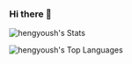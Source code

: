 ### Hi there 👋

![hengyoush's Stats](https://github-readme-stats.vercel.app/api?username=hengyoush&theme=vue-dark&show_icons=true&hide_border=true&count_private=true)

![hengyoush's Top Languages](https://github-readme-stats.vercel.app/api/top-langs/?username=hengyoush&theme=vue-dark&show_icons=true&hide_border=true&layout=compact)
